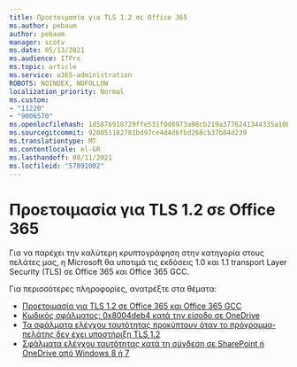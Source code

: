 ```yaml
---
title: Προετοιμασία για TLS 1.2 σε Office 365
ms.author: pebaum
author: pebaum
manager: scotv
ms.date: 05/13/2021
ms.audience: ITPro
ms.topic: article
ms.service: o365-administration
ROBOTS: NOINDEX, NOFOLLOW
localization_priority: Normal
ms.custom:
- "11220"
- "9006570"
ms.openlocfilehash: 1d5876918729ffe531f0d8973a98cb219a3776241344335a10b4cde4d0775a99
ms.sourcegitcommit: 920051182781bd97ce4d4d6fbd268cb37b84d239
ms.translationtype: MT
ms.contentlocale: el-GR
ms.lasthandoff: 08/11/2021
ms.locfileid: "57891002"
---
```

# <a name="preparing-for-tls-12-in-office-365"></a>Προετοιμασία για TLS 1.2 σε Office 365

Για να παρέχει την καλύτερη κρυπτογράφηση στην κατηγορία στους πελάτες μας, η Microsoft θα υποτιμά τις εκδόσεις 1.0 και 1.1 transport Layer Security (TLS) σε Office 365 και Office 365 GCC. 

Για περισσότερες πληροφορίες, ανατρέξτε στα θέματα:

- [Προετοιμασία για TLS 1.2 σε Office 365 και Office 365 GCC](https://docs.microsoft.com/microsoft-365/compliance/prepare-tls-1.2-in-office-365)
- [Κωδικός σφάλματος: 0x8004deb4 κατά την είσοδο σε OneDrive](https://support.microsoft.com/office/error-code-0x8004deb4-when-signing-in-to-onedrive-e8a8d97c-a87e-4dda-a67e-bae4fef05dcb)
- [Τα σφάλματα ελέγχου ταυτότητας προκύπτουν όταν το πρόγραμμα-πελάτης δεν έχει υποστήριξη TLS 1.2](https://docs.microsoft.com/sharepoint/troubleshoot/administration/authentication-errors-tls12-support)
- [Σφάλματα ελέγχου ταυτότητας κατά τη σύνδεση σε SharePoint ή OneDrive από Windows 8 ή 7](https://docs.microsoft.com/sharepoint/troubleshoot/administration/authentication-errors-windows7)